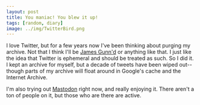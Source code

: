 ```yaml
---
layout: post
title: You maniac! You blew it up!
tags: [random, diary]
image: ../img/TwitterBird.png
---
```


I love Twitter, but for a few years now I've been thinking about purging my archive. Not that I think I'll be [James Gunn'd](https://deadline.com/2018/07/james-gunn-fired-guardians-of-the-galaxy-disney-offensive-tweets-1202430392/) or anything like that. I just like the idea that Twitter is ephemeral and should be treated as such. So I did it. I kept an archive for myself, but a decade of tweets have been wiped out--though parts of my archive will float around in Google's cache and the Internet Archive.  

I'm also trying out [Mastodon](https://mastodon.xyz/@ianpaul) right now, and really enjoying it. There aren't a ton of people on it, but those who are there are active. 
